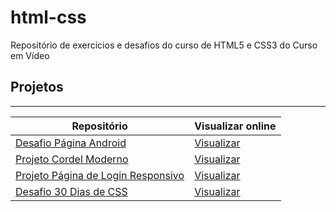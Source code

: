 # html-css
 Repositório de exercícios e desafios do curso de HTML5 e CSS3 do Curso em Vídeo

## Projetos
---
|Repositório|Visualizar online|
|---|---|
|[Desafio Página Android](https://github.com/hugopfe/projeto-android)|[Visualizar](https://hugopfe.github.io/projeto-android)|
|[Projeto Cordel Moderno](https://github.com/hugopfe/projeto-cordel)|[Visualizar](https://hugopfe.github.io/projeto-cordel)|
|[Projeto Página de Login Responsivo](https://github.com/hugopfe/projeto-login)|[Visualizar](https://hugopfe.github.io/projeto-login)|
|[Desafio 30 Dias de CSS](https://github.com/hugopfe/html-css/tree/main/desafios/Desafio%2030%20dias%20CSS)|[Visualizar](https://hugopfe.github.io/html-css/desafios/Desafio%2030%20dias%20CSS/Challenger%20Viewer.html)|
